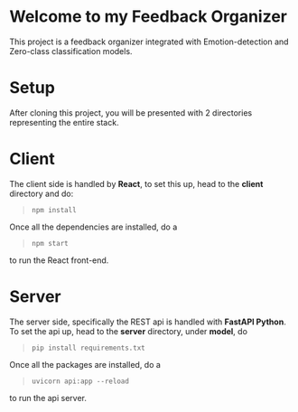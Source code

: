 # Welcome to my **Feedback Organizer**
This project is a feedback organizer integrated with Emotion-detection and Zero-class classification models.

# Setup
After cloning this project, you will be presented with 2 directories representing the entire stack.

# Client 
The client side is handled by **React**, to set this up, head to the **client** directory and do:
> `npm install`

Once all the dependencies are installed, do a
> `npm start`

to run the React front-end.

# Server
The server side, specifically the REST api is handled with **FastAPI Python**. To set the api up, head to the **server** directory, under **model**, do
> `pip install requirements.txt`

Once all the packages are installed, do a 
> `uvicorn api:app --reload`

to run the api server.
